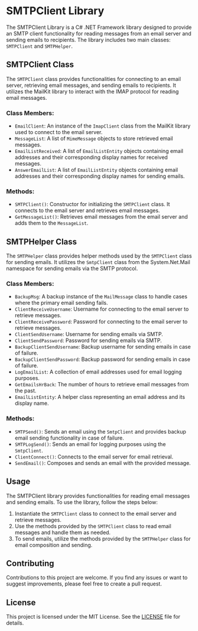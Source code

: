 # SMTPClient Library

The SMTPClient Library is a C# .NET Framework library designed to provide an SMTP client functionality for reading messages from an email server and sending emails to recipients. The library includes two main classes: `SMTPClient` and `SMTPHelper`.

## SMTPClient Class

The `SMTPClient` class provides functionalities for connecting to an email server, retrieving email messages, and sending emails to recipients. It utilizes the MailKit library to interact with the IMAP protocol for reading email messages.

### Class Members:

- `EmailClient`: An instance of the `ImapClient` class from the MailKit library used to connect to the email server.
- `MessageList`: A list of `MimeMessage` objects to store retrieved email messages.
- `EmailListReceived`: A list of `EmailListEntity` objects containing email addresses and their corresponding display names for received messages.
- `AnswerEmailList`: A list of `EmailListEntity` objects containing email addresses and their corresponding display names for sending emails.

### Methods:

- `SMTPClient()`: Constructor for initializing the `SMTPClient` class. It connects to the email server and retrieves email messages.
- `GetMessageList()`: Retrieves email messages from the email server and adds them to the `MessageList`.

## SMTPHelper Class

The `SMTPHelper` class provides helper methods used by the `SMTPClient` class for sending emails. It utilizes the `SmtpClient` class from the System.Net.Mail namespace for sending emails via the SMTP protocol.

### Class Members:

- `BackupMsg`: A backup instance of the `MailMessage` class to handle cases where the primary email sending fails.
- `ClientReceiveUsername`: Username for connecting to the email server to retrieve messages.
- `ClientReceivePassword`: Password for connecting to the email server to retrieve messages.
- `ClientSendUsername`: Username for sending emails via SMTP.
- `ClientSendPassword`: Password for sending emails via SMTP.
- `BackupClientSendUsername`: Backup username for sending emails in case of failure.
- `BackupClientSendPassword`: Backup password for sending emails in case of failure.
- `LogEmailList`: A collection of email addresses used for email logging purposes.
- `GetEmailsHrBack`: The number of hours to retrieve email messages from the past.
- `EmailListEntity`: A helper class representing an email address and its display name.

### Methods:

- `SMTPSend()`: Sends an email using the `SmtpClient` and provides backup email sending functionality in case of failure.
- `SMTPLogSend()`: Sends an email for logging purposes using the `SmtpClient`.
- `ClientConnect()`: Connects to the email server for email retrieval.
- `SendEmail()`: Composes and sends an email with the provided message.

## Usage

The SMTPClient library provides functionalities for reading email messages and sending emails. To use the library, follow the steps below:

1. Instantiate the `SMTPClient` class to connect to the email server and retrieve messages.
2. Use the methods provided by the `SMTPClient` class to read email messages and handle them as needed.
3. To send emails, utilize the methods provided by the `SMTPHelper` class for email composition and sending.

## Contributing

Contributions to this project are welcome. If you find any issues or want to suggest improvements, please feel free to create a pull request.

## License

This project is licensed under the MIT License. See the [LICENSE](LICENSE) file for details.
